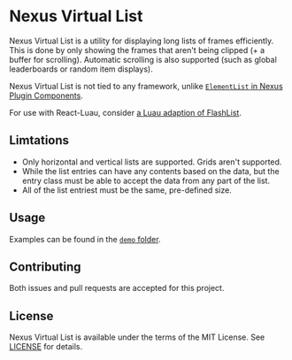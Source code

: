 # Nexus Virtual List
Nexus Virtual List is a utility for displaying long lists of frames
efficiently. This is done by only showing the frames that aren't being
clipped (+ a buffer for scrolling). Automatic scrolling is also supported
(such as global leaderboards or random item displays).

Nexus Virtual List is not tied to any framework, unlike
[`ElementList` in Nexus Plugin Components](https://github.com/TheNexusAvenger/Nexus-Plugin-Components/blob/master/docs/lists.md).

For use with React-Luau, consider [a Luau adaption of FlashList](https://github.com/Neura-Studios/flash-list-lua).

## Limtations
- Only horizontal and vertical lists are supported. Grids aren't supported.
- While the list entries can have any contents based on the data, but
  the entry class must be able to accept the data from any part of the list.
- All of the list entriest must be the same, pre-defined size.

## Usage
Examples can be found in the [`demo` folder](./demo/).

## Contributing
Both issues and pull requests are accepted for this project.

## License
Nexus Virtual List is available under the terms of the MIT License. See
[LICENSE](LICENSE) for details.